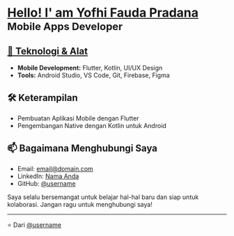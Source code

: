 <h1 align="left">
  <a href="">Hello! I' am Yofhi Fauda Pradana</a>
  <sub>Mobile Apps Developer</sub>
</h1>

## [🔧 Teknologi & Alat](https://github.com/YofhiFauda)

- **Mobile Development:** Flutter, Kotlin, UI/UX Design
- **Tools:** Android Studio, VS Code, Git, Firebase, Figma


## 🛠 Keterampilan

- Pembuatan Aplikasi Mobile dengan Flutter
- Pengembangan Native dengan Kotlin untuk Android

## 📫 Bagaimana Menghubungi Saya

- Email: [email@domain.com](mailto:email@domain.com)
- LinkedIn: [Nama Anda](https://linkedin.com/in/[username])
- GitHub: [@username](https://github.com/username)

Saya selalu bersemangat untuk belajar hal-hal baru dan siap untuk kolaborasi. Jangan ragu untuk menghubungi saya!

---
              
⭐️ Dari [@username](https://github.com/username)

